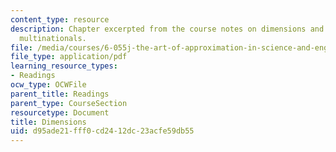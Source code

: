 ```yaml
---
content_type: resource
description: Chapter excerpted from the course notes on dimensions and the power of
  multinationals.
file: /media/courses/6-055j-the-art-of-approximation-in-science-and-engineering-spring-2008/d95ade21fff0cd2412dc23acfe59db55_feb27a.pdf
file_type: application/pdf
learning_resource_types:
- Readings
ocw_type: OCWFile
parent_title: Readings
parent_type: CourseSection
resourcetype: Document
title: Dimensions
uid: d95ade21-fff0-cd24-12dc-23acfe59db55
---
```

